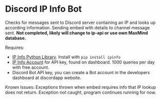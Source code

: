 # Discord IP Info Bot
Checks for messages sent to Discord server containing an IP and looks up according information. Sending embed with details to channel message sent. **Not completed, likely will change to ip-api or use own MaxMind database.**

Requires:

- [IP Info Python Library](https://github.com/ipinfo/python). Install with `pip install ipinfo`
- [IP Info Account](http://ipinfo.io) for API key, found on dashboard. 1000 queries per day with free account. 
- Discord Bot API key, you can create a Bot account in the developers dashboard at discordapp website. 

Known Issues: Exceptions thrown when embed requires info that IP lookup does not return. Exception not caught, program continues running for now. 
